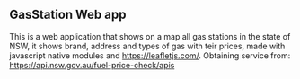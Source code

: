 ## GasStation Web app

This is a web application that shows on a map all gas stations in the state of NSW, it shows brand, address and types of gas with teir prices, made with javascript native modules and <https://leafletjs.com/>. 
Obtaining service from: <https://api.nsw.gov.au/fuel-price-check/apis>
